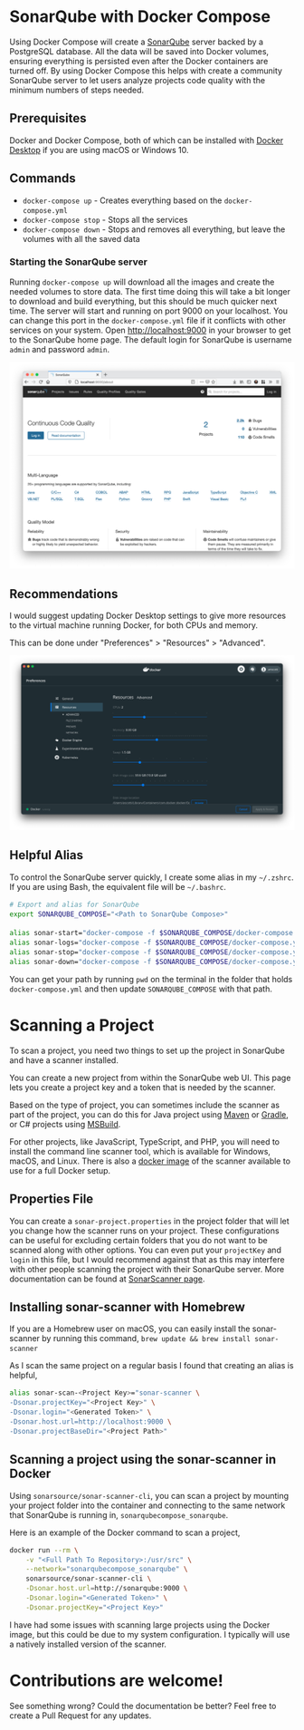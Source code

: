 # SonarQube with Docker Compose
Using Docker Compose will create a [SonarQube](https://www.sonarqube.org/) server backed by a PostgreSQL database. All the data will be saved into Docker volumes, ensuring everything is persisted even after the Docker containers are turned off. By using Docker Compose this helps with create a community SonarQube server to let users analyze projects code quality with the minimum numbers of steps needed.

## Prerequisites
Docker and Docker Compose, both of which can be installed with [Docker Desktop](https://www.docker.com/products/docker-desktop) if you are using macOS or Windows 10.

## Commands
* `docker-compose up` - Creates everything based on the `docker-compose.yml`
* `docker-compose stop` - Stops all the services
* `docker-compose down` - Stops and removes all everything, but leave the volumes with all the saved data

### Starting the SonarQube server
Running `docker-compose up` will download all the images and create the needed volumes to store data. The first time doing this will take a bit longer to download and build everything, but this should be much quicker next time. The server will start and running on port 9000 on your localhost. You can change this port in the `docker-compose.yml` file if it conflicts with other services on your system. Open [http://localhost:9000](http://localhost:9000) in your browser to get to the SonarQube home page. The default login for SonarQube is username `admin` and password `admin`.

![SonarQube Home Page](images/sonarqube_home_page.png)

## Recommendations
I would suggest updating Docker Desktop settings to give more resources to the virtual machine running Docker, for both CPUs and memory.

This can be done under "Preferences" > "Resources" > "Advanced".

![Docker Desktop Settings](images/docker_desktop_settings.png)

## Helpful Alias
To control the SonarQube server quickly, I create some alias in my `~/.zshrc`. If you are using Bash, the equivalent file will be `~/.bashrc`.

```bash
# Export and alias for SonarQube
export SONARQUBE_COMPOSE="<Path to SonarQube Compose>"

alias sonar-start="docker-compose -f $SONARQUBE_COMPOSE/docker-compose.yml up -d"
alias sonar-logs="docker-compose -f $SONARQUBE_COMPOSE/docker-compose.yml logs -f"
alias sonar-stop="docker-compose -f $SONARQUBE_COMPOSE/docker-compose.yml stop"
alias sonar-down="docker-compose -f $SONARQUBE_COMPOSE/docker-compose.yml down"
```

You can get your path by running `pwd` on the terminal in the folder that holds `docker-compose.yml` and then update `SONARQUBE_COMPOSE` with that path.

# Scanning a Project
To scan a project, you need two things to set up the project in SonarQube and have a scanner installed.

You can create a new project from within the SonarQube web UI. This page lets you create a project key and a token that is needed by the scanner.

Based on the type of project, you can sometimes include the scanner as part of the project, you can do this for Java project using [Maven](https://docs.sonarqube.org/latest/analysis/scan/sonarscanner-for-maven/) or [Gradle](https://docs.sonarqube.org/latest/analysis/scan/sonarscanner-for-gradle/), or C# projects using [MSBuild](https://docs.sonarqube.org/latest/analysis/scan/sonarscanner-for-msbuild/).

For other projects, like JavaScript, TypeScript, and PHP, you will need to install the command line scanner tool, which is available for Windows, macOS, and Linux. There is also a [docker image](https://hub.docker.com/r/sonarsource/sonar-scanner-cli) of the scanner available to use for a full Docker setup.

## Properties File
You can create a `sonar-project.properties` in the project folder that will let you change how the scanner runs on your project. These configurations can be useful for excluding certain folders that you do not want to be scanned along with other options. You can even put your `projectKey` and `login` in this file, but I would recommend against that as this may interfere with other people scanning the project with their SonarQube server. More documentation can be found at [SonarScanner page](https://docs.sonarqube.org/latest/analysis/scan/sonarscanner/).

## Installing sonar-scanner with Homebrew
If you are a Homebrew user on macOS, you can easily install the sonar-scanner by running this command, `brew update && brew install sonar-scanner`

As I scan the same project on a regular basis I found that creating an alias is helpful,

```bash
alias sonar-scan-<Project Key>="sonar-scanner \
-Dsonar.projectKey="<Project Key>" \
-Dsonar.login="<Generated Token>" \
-Dsonar.host.url=http://localhost:9000 \
-Dsonar.projectBaseDir="<Project Path>"
```

## Scanning a project using the sonar-scanner in Docker
Using `sonarsource/sonar-scanner-cli`, you can scan a project by mounting your project folder into the container and connecting to the same network that SonarQube is running in, `sonarqubecompose_sonarqube`.

Here is an example of the Docker command to scan a project,

```bash
docker run --rm \
    -v "<Full Path To Repository>:/usr/src" \
    --network="sonarqubecompose_sonarqube" \
    sonarsource/sonar-scanner-cli \
    -Dsonar.host.url=http://sonarqube:9000 \
    -Dsonar.login="<Generated Token>" \
    -Dsonar.projectKey="<Project Key>"
```

I have had some issues with scanning large projects using the Docker image, but this could be due to my system configuration. I typically will use a natively installed version of the scanner.

# Contributions are welcome!
See something wrong? Could the documentation be better? Feel free to create a Pull Request for any updates.